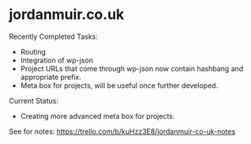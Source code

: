 # jordanmuir.co.uk #

Recently Completed Tasks:
* Routing
* Integration of wp-json
* Project URLs that come through wp-json now contain hashbang and appropriate prefix.
* Meta box for projects, will be useful once further developed.

Current Status:
* Creating more advanced meta box for projects.

See for notes: https://trello.com/b/kuHzz3E8/jordanmuir-co-uk-notes
